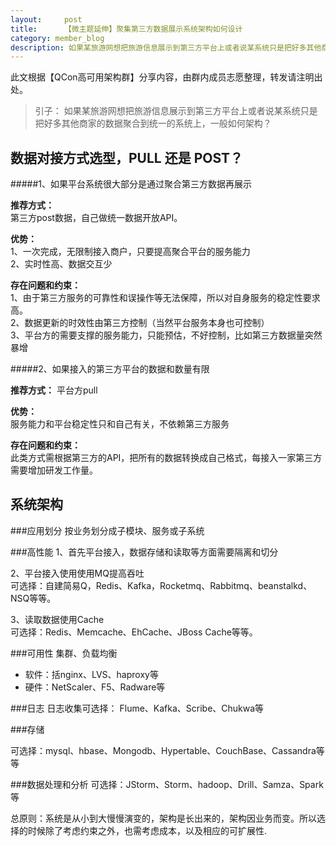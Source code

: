 ```yaml
---
layout:     post
title:      【微主题延伸】聚集第三方数据展示系统架构如何设计
category: member_blog
description: 如果某旅游网想把旅游信息展示到第三方平台上或者说某系统只是把好多其他商家的数据聚合到统一的系统上，一般如何架构？
---
```

此文根据【QCon高可用架构群】分享内容，由群内成员志愿整理，转发请注明出处。

 > 引子： 如果某旅游网想把旅游信息展示到第三方平台上或者说某系统只是把好多其他商家的数据聚合到统一的系统上，一般如何架构？
 
 
## 数据对接方式选型，PULL 还是 POST？
  
#####1、如果平台系统很大部分是通过聚合第三方数据再展示

<strong>推荐方式：</strong>  
第三方post数据，自己做统一数据开放API。

<strong>优势：</strong>  
1、一次完成，无限制接入商户，只要提高聚合平台的服务能力   
2、实时性高、数据交互少

<strong>存在问题和约束：</strong>   
1、由于第三方服务的可靠性和误操作等无法保障，所以对自身服务的稳定性要求高。  
2、数据更新的时效性由第三方控制（当然平台服务本身也可控制）  
3、平台方的需要支撑的服务能力，只能预估，不好控制，比如第三方数据量突然暴增


#####2、如果接入的第三方平台的数据和数量有限

<strong>推荐方式：</strong>
平台方pull  

<strong>优势：</strong>  
服务能力和平台稳定性只和自己有关，不依赖第三方服务

<strong>存在问题和约束：</strong>  
此类方式需根据第三方的API，把所有的数据转换成自己格式，每接入一家第三方需要增加研发工作量。
 

## 系统架构

###应用划分
按业务划分成子模块、服务或子系统

###高性能
1、首先平台接入，数据存储和读取等方面需要隔离和切分 
  
2、平台接入使用使用MQ提高吞吐  
可选择：自建简易Q，Redis、Kafka，Rocketmq、Rabbitmq、beanstalkd、NSQ等等。  
 
3、读取数据使用Cache    
可选择：Redis、Memcache、EhCache、JBoss Cache等等。 

###可用性
集群、负载均衡   
 
* 软件：括nginx、LVS、haproxy等
* 硬件：NetScaler、F5、Radware等

###日志
日志收集可选择：
Flume、Kafka、Scribe、Chukwa等

###存储

可选择：mysql、hbase、Mongodb、Hypertable、CouchBase、Cassandra等等

###数据处理和分析
可选择：JStorm、Storm、hadoop、Drill、Samza、Spark等


总原则：系统是从小到大慢慢演变的，架构是长出来的，架构因业务而变。所以选择的时候除了考虑约束之外，也需考虑成本，以及相应的可扩展性.






 

